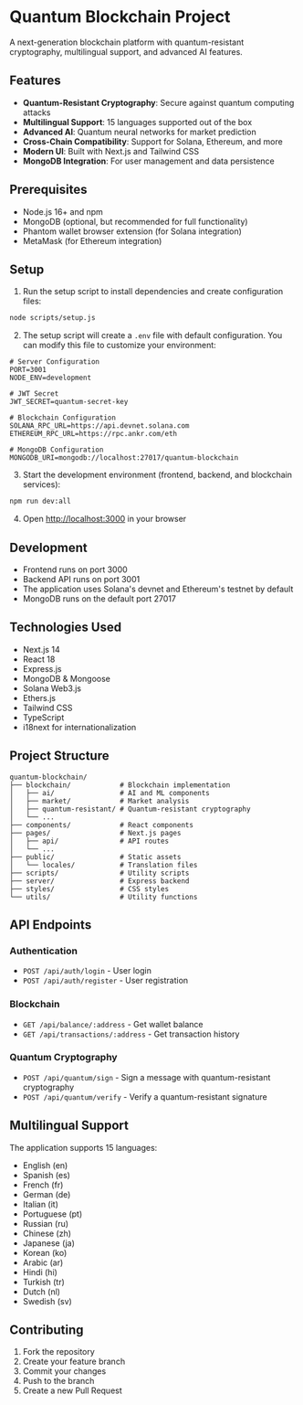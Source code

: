 # Quantum Blockchain Project

A next-generation blockchain platform with quantum-resistant cryptography, multilingual support, and advanced AI features.

## Features

- **Quantum-Resistant Cryptography**: Secure against quantum computing attacks
- **Multilingual Support**: 15 languages supported out of the box
- **Advanced AI**: Quantum neural networks for market prediction
- **Cross-Chain Compatibility**: Support for Solana, Ethereum, and more
- **Modern UI**: Built with Next.js and Tailwind CSS
- **MongoDB Integration**: For user management and data persistence

## Prerequisites

- Node.js 16+ and npm
- MongoDB (optional, but recommended for full functionality)
- Phantom wallet browser extension (for Solana integration)
- MetaMask (for Ethereum integration)

## Setup

1. Run the setup script to install dependencies and create configuration files:
```bash
node scripts/setup.js
```

2. The setup script will create a `.env` file with default configuration. You can modify this file to customize your environment:
```env
# Server Configuration
PORT=3001
NODE_ENV=development

# JWT Secret
JWT_SECRET=quantum-secret-key

# Blockchain Configuration
SOLANA_RPC_URL=https://api.devnet.solana.com
ETHEREUM_RPC_URL=https://rpc.ankr.com/eth

# MongoDB Configuration
MONGODB_URI=mongodb://localhost:27017/quantum-blockchain
```

3. Start the development environment (frontend, backend, and blockchain services):
```bash
npm run dev:all
```

4. Open [http://localhost:3000](http://localhost:3000) in your browser

## Development

- Frontend runs on port 3000
- Backend API runs on port 3001
- The application uses Solana's devnet and Ethereum's testnet by default
- MongoDB runs on the default port 27017

## Technologies Used

- Next.js 14
- React 18
- Express.js
- MongoDB & Mongoose
- Solana Web3.js
- Ethers.js
- Tailwind CSS
- TypeScript
- i18next for internationalization

## Project Structure

```
quantum-blockchain/
├── blockchain/            # Blockchain implementation
│   ├── ai/                # AI and ML components
│   ├── market/            # Market analysis
│   ├── quantum-resistant/ # Quantum-resistant cryptography
│   └── ...
├── components/            # React components
├── pages/                 # Next.js pages
│   ├── api/               # API routes
│   └── ...
├── public/                # Static assets
│   └── locales/           # Translation files
├── scripts/               # Utility scripts
├── server/                # Express backend
├── styles/                # CSS styles
└── utils/                 # Utility functions
```

## API Endpoints

### Authentication
- `POST /api/auth/login` - User login
- `POST /api/auth/register` - User registration

### Blockchain
- `GET /api/balance/:address` - Get wallet balance
- `GET /api/transactions/:address` - Get transaction history

### Quantum Cryptography
- `POST /api/quantum/sign` - Sign a message with quantum-resistant cryptography
- `POST /api/quantum/verify` - Verify a quantum-resistant signature

## Multilingual Support

The application supports 15 languages:
- English (en)
- Spanish (es)
- French (fr)
- German (de)
- Italian (it)
- Portuguese (pt)
- Russian (ru)
- Chinese (zh)
- Japanese (ja)
- Korean (ko)
- Arabic (ar)
- Hindi (hi)
- Turkish (tr)
- Dutch (nl)
- Swedish (sv)

## Contributing

1. Fork the repository
2. Create your feature branch
3. Commit your changes
4. Push to the branch
5. Create a new Pull Request 